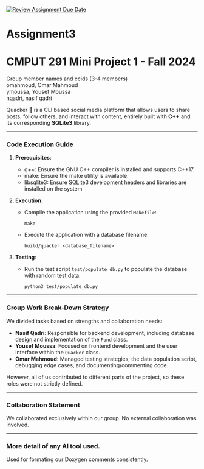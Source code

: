 [![Review Assignment Due Date](https://classroom.github.com/assets/deadline-readme-button-22041afd0340ce965d47ae6ef1cefeee28c7c493a6346c4f15d667ab976d596c.svg)](https://classroom.github.com/a/ZQQhHp7h)
# Assignment3

# CMPUT 291 Mini Project 1 - Fall 2024
Group member names and ccids (3-4 members)  
  omahmoud, Omar Mahmoud  
  ymoussa, Yousef Moussa  
  nqadri, nasif qadri

Quacker 🦆 is a CLI based social media platform that allows users to share posts, follow others, and interact with content, entirely built with **C++** and its corresponding **SQLite3** library. 

---

### **Code Execution Guide**
1. **Prerequisites**:  
   - g++: Ensure the GNU C++ compiler is installed and supports C++17.
   - make: Ensure the make utility is available.
   - libsqlite3: Ensure SQLite3 development headers and libraries are installed on the system

2. **Execution**:  
   - Compile the application using the provided `Makefile`:
   
     ```
     make
     ```
   - Execute the application with a database filename:
     
     ```
     build/quacker <database_filename>
     ```

3. **Testing**:  
   - Run the test script `test/populate_db.py` to populate the database with random test data:
     
     ```
     python3 test/populate_db.py
     ```
---

### **Group Work Break-Down Strategy**
We divided tasks based on strengths and collaboration needs:

- **Nasif Qadri**: Responsible for backend development, including database design and implementation of the `Pond` class.
- **Yousef Moussa**: Focused on frontend development and the user interface within the `Quacker` class.
- **Omar Mahmoud**: Managed testing strategies, the data population script, debugging edge cases, and documenting/commenting code.

However, all of us contributed to different parts of the project, so these roles were not strictly defined.

---

### **Collaboration Statement**
We collaborated exclusively within our group. No external collaboration was involved.

---

### More detail of any AI tool used.
Used for formating our Doxygen comments consistently.
